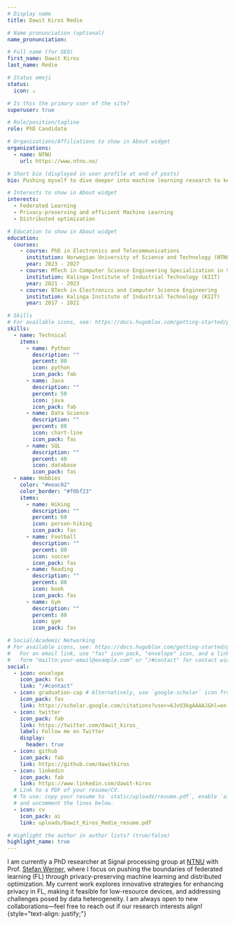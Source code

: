 ```yaml
---
# Display name
title: Dawit Kiros Redie

# Name pronunciation (optional)
name_pronunciation:

# Full name (for SEO)
first_name: Dawit Kiros
last_name: Redie

# Status emoji
status:
  icon: ☕️

# Is this the primary user of the site?
superuser: true

# Role/position/tagline
role: PhD Candidate

# Organizations/Affiliations to show in About widget
organizations:
  - name: NTNU
    url: https://www.ntnu.no/

# Short bio (displayed in user profile at end of posts)
bio: Pushing myself to dive deeper into machine learning research to keep up with the evolving demands of the field.

# Interests to show in About widget
interests:
  - Federated Learning
  - Privacy-preserving and efficient Machine Learning
  - Distributed optimization

# Education to show in About widget
education:
  courses:
    - course: PhD in Electronics and Telecommunications
      institution: Norwegian University of Science and Technology (NTNU)
      year: 2023 - 2027
    - course: MTech in Computer Science Engineering Specialization in Software engineering
      institution: Kalinga Institute of Industrial Technology (KIIT)
      year: 2021 - 2023
    - course: BTech in Electronics and Computer Science Engineering
      institution: Kalinga Institute of Industrial Technology (KIIT)
      year: 2017 - 2021

# Skills
# For available icons, see: https://docs.hugoblox.com/getting-started/page-builder/#icons
skills:
  - name: Technical
    items:
      - name: Python
        description: ""
        percent: 80
        icon: python
        icon_pack: fab
      - name: Java
        description: ""
        percent: 50
        icon: java
        icon_pack: fab
      - name: Data Science
        description: ""
        percent: 80
        icon: chart-line
        icon_pack: fas
      - name: SQL
        description: ""
        percent: 40
        icon: database
        icon_pack: fas
  - name: Hobbies
    color: "#eeac02"
    color_border: "#f0bf23"
    items:
      - name: Hiking
        description: ""
        percent: 60
        icon: person-hiking
        icon_pack: fas
      - name: Football
        description: ""
        percent: 80
        icon: soccer
        icon_pack: fas
      - name: Reading
        description: ""
        percent: 80
        icon: book
        icon_pack: fas
      - name: Gym
        description: ""
        percent: 80
        icon: gym
        icon_pack: fas

# Social/Academic Networking
# For available icons, see: https://docs.hugoblox.com/getting-started/page-builder/#icons
#   For an email link, use "fas" icon pack, "envelope" icon, and a link in the
#   form "mailto:your-email@example.com" or "/#contact" for contact widget.
social:
  - icon: envelope
    icon_pack: fas
    link: "/#contact"
  - icon: graduation-cap # Alternatively, use `google-scholar` icon from `ai` icon pack
    icon_pack: fas
    link: https://scholar.google.com/citations?user=6JvO3kgAAAAJ&hl=en
  - icon: twitter
    icon_pack: fab
    link: https://twitter.com/dawit_kiros_
    label: Follow me on Twitter
    display:
      header: true
  - icon: github
    icon_pack: fab
    link: https://github.com/dawitkiros
  - icon: linkedin
    icon_pack: fab
    link: https://www.linkedin.com/dawit-kiros
  # Link to a PDF of your resume/CV.
  # To use: copy your resume to `static/uploads/resume.pdf`, enable `ai` icons in `params.yaml`,
  # and uncomment the lines below.
  - icon: cv
    icon_pack: ai
    link: uploads/Dawit_Kiros_Redie_resume.pdf

# Highlight the author in author lists? (true/false)
highlight_name: true
---
```


I am currently a PhD researcher at Signal processing group at [NTNU](https://www.ntnu.no/) with Prof. [Stefan Werner](https://www.ntnu.edu/employees/stefan.werner), where I focus on pushing the boundaries of federated learning (FL) through privacy-preserving machine learning and distributed optimization. My current work explores innovative strategies for enhancing privacy in FL, making it feasible for low-resource devices, and addressing challenges posed by data heterogeneity. I am always open to new collaborations—feel free to reach out if our research interests align!
{style="text-align: justify;"}
